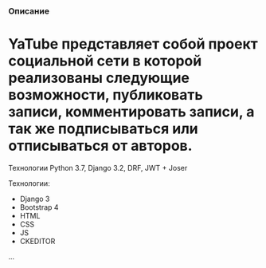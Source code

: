### Описание
# YaTube представляет собой проект социальной сети в которой реализованы следующие возможности, публиковать записи, комментировать записи, а так же подписываться или отписываться от авторов.

Технологии
Python 3.7, Django 3.2, DRF, JWT + Joser

Технологии:
- Django 3
- Bootstrap 4
- HTML
- CSS
- JS
- CKEDITOR

...
